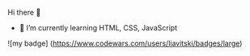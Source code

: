 Hi there 👋

- 🌱 I’m currently learning HTML, CSS, JavaScript

!\[my badge\] (https://www.codewars.com/users/liavitski/badges/large)
